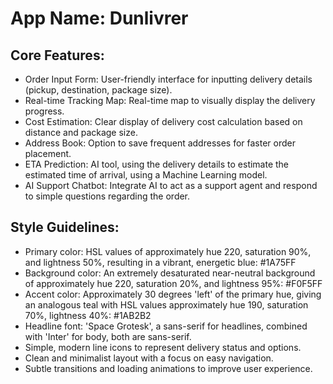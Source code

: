 # **App Name**: Dunlivrer

## Core Features:

- Order Input Form: User-friendly interface for inputting delivery details (pickup, destination, package size).
- Real-time Tracking Map: Real-time map to visually display the delivery progress.
- Cost Estimation: Clear display of delivery cost calculation based on distance and package size.
- Address Book: Option to save frequent addresses for faster order placement.
- ETA Prediction: AI tool, using the delivery details to estimate the estimated time of arrival, using a Machine Learning model.
- AI Support Chatbot: Integrate AI to act as a support agent and respond to simple questions regarding the order.

## Style Guidelines:

- Primary color: HSL values of approximately hue 220, saturation 90%, and lightness 50%, resulting in a vibrant, energetic blue: #1A75FF
- Background color: An extremely desaturated near-neutral background of approximately hue 220, saturation 20%, and lightness 95%: #F0F5FF
- Accent color: Approximately 30 degrees 'left' of the primary hue, giving an analogous teal with HSL values approximately hue 190, saturation 70%, lightness 40%: #1AB2B2
- Headline font: 'Space Grotesk', a sans-serif for headlines, combined with 'Inter' for body, both are sans-serif.
- Simple, modern line icons to represent delivery status and options.
- Clean and minimalist layout with a focus on easy navigation.
- Subtle transitions and loading animations to improve user experience.